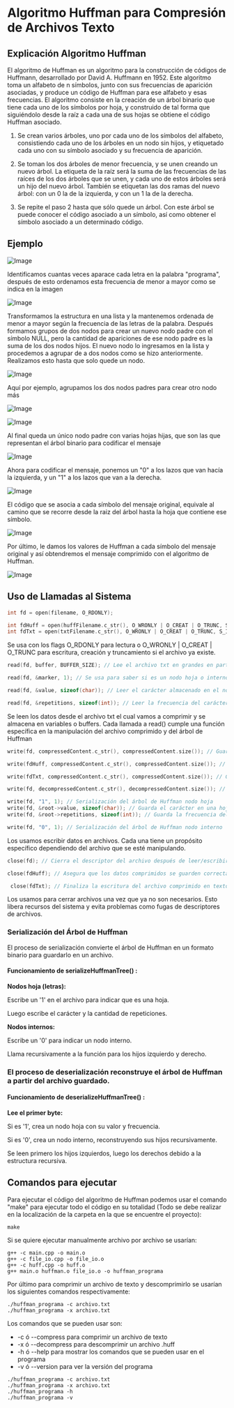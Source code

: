 ﻿# Algoritmo Huffman para Compresión de Archivos Texto
## Explicación Algoritmo Huffman
El algoritmo de Huffman es un algoritmo para la construcción de códigos de Huffmann, desarrollado por David A. Huffmann en 1952. 
Este algoritmo toma un alfabeto de n símbolos, junto con sus frecuencias de aparición asociadas, y produce un código de Huffman para ese alfabeto y esas frecuencias.
El algoritmo consiste en la creación de un árbol binario que tiene cada uno de los símbolos por hoja, y construido de tal forma que siguiéndolo desde la raíz a cada una de sus hojas se obtiene el código Huffman asociado.

1. Se crean varios árboles, uno por cada uno de los símbolos del alfabeto, consistiendo cada uno de los árboles en un nodo sin hijos, y etiquetado cada uno con su símbolo asociado y su frecuencia de aparición.
   
2. Se toman los dos árboles de menor frecuencia, y se unen creando un nuevo árbol. La etiqueta de la raíz será la suma de las frecuencias de las raíces de los dos árboles que se unen, y cada uno de estos árboles será un hijo del nuevo árbol. También se etiquetan las dos ramas del nuevo árbol: con un 0 la de la izquierda, y con un 1 la de la derecha.
   
3. Se repite el paso 2 hasta que sólo quede un árbol. Con este árbol se puede conocer el código asociado a un símbolo, así como obtener el símbolo asociado a un determinado código.

## Ejemplo
![Image](https://github.com/user-attachments/assets/9907ee41-14e0-48c8-8d99-27e857477dfc)

Identificamos cuantas veces aparace cada letra en la palabra "programa", después de esto ordenamos esta frecuencia de menor a mayor como se indica en la imagen

![Image](https://github.com/user-attachments/assets/bb95b3cb-89e3-4d9c-96f1-658cc4cc68d4)

Transformamos la estructura en una lista y la mantenemos ordenada de menor a mayor según la frecuencia de las letras de la palabra. Después formamos grupos de dos nodos para crear un nuevo nodo padre con el símbolo NULL, pero la cantidad de apariciones de ese nodo padre es la suma de los dos nodos hijos. El nuevo nodo lo ingresamos en la lista y procedemos a agrupar de a dos nodos como se hizo anteriormente. Realizamos esto hasta que solo quede un nodo.

![Image](https://github.com/user-attachments/assets/94c4d047-2814-4559-81a4-65df1bc35448)

Aquí por ejemplo, agrupamos los dos nodos padres para crear otro nodo más

![Image](https://github.com/user-attachments/assets/fef231d9-7f53-4cb4-9403-4e5a57d75219)

![Image](https://github.com/user-attachments/assets/adfc7b47-adea-4938-ae9e-2ff749f7263b)

Al final queda un único nodo padre con varias hojas hijas, que son las que representan el árbol binario para codificar el mensaje

![Image](https://github.com/user-attachments/assets/d9b43dc4-8960-4328-92ef-0262119f3a46)

Ahora para codificar el mensaje, ponemos un "0" a los lazos que van hacía la izquierda, y un "1" a los lazos que van a la derecha.

![Image](https://github.com/user-attachments/assets/c4a2e36f-d0dd-45f8-a76d-63e495d6503d)

El código que se asocia a cada símbolo del mensaje original, equivale al camino que se recorre desde la raiz del árbol hasta la hoja que contiene ese símbolo.

![Image](https://github.com/user-attachments/assets/9354b862-a0e5-49cf-8f3a-c21409b9c5ae)

Por último, le damos los valores de Huffman a cada símbolo del mensaje original y así obtendremos el mensaje comprimido con el algoritmo de Huffman.

![Image](https://github.com/user-attachments/assets/a92459ea-837a-49b1-adaa-ba1b73c472ab)
## Uso de Llamadas al Sistema

```cpp
int fd = open(filename, O_RDONLY);

int fdHuff = open(huffFilename.c_str(), O_WRONLY | O_CREAT | O_TRUNC, S_IRUSR | S_IWUSR);
int fdTxt = open(txtFilename.c_str(), O_WRONLY | O_CREAT | O_TRUNC, S_IRUSR | S_IWUSR);
```

Se usa con los flags O_RDONLY para lectura o O_WRONLY | O_CREAT | O_TRUNC para escritura, creación y truncamiento si el archivo ya existe.

```cpp
read(fd, buffer, BUFFER_SIZE); // Lee el archivo txt en grandes en partes

read(fd, &marker, 1); // Se usa para saber si es un nodo hoja o interno

read(fd, &value, sizeof(char)); // Leer el carácter almacenado en el nodo hoja

read(fd, &repetitions, sizeof(int)); // Leer la frecuencia del carácter
```

Se leen los datos desde el archivo txt el cual vamos a comprimir y se almacena en variables o buffers. Cada llamada a read() cumple una función específica en la manipulación del archivo comprimido y del árbol de Huffman

```cpp
write(fd, compressedContent.c_str(), compressedContent.size()); // Guarda la versión comprimida del archivo

write(fdHuff, compressedContent.c_str(), compressedContent.size()); // Guarda la versión comprimida en .huff

write(fdTxt, compressedContent.c_str(), compressedContent.size()); // Guarda la versión comprimida en .txt

write(fd, decompressedContent.c_str(), decompressedContent.size()); // Guarda el texto original

write(fd, "1", 1); // Serialización del árbol de Huffman nodo hoja
write(fd, &root->value, sizeof(char)); // Guarda el carácter en una hoja
write(fd, &root->repetitions, sizeof(int)); // Guarda la frecuencia del carácter

write(fd, "0", 1); // Serialización del árbol de Huffman nodo interno 
```
Los usamos escribir datos en archivos. Cada una tiene un propósito específico dependiendo del archivo que se esté manipulando. 
```cpp
close(fd); // Cierra el descriptor del archivo después de leer/escribir

close(fdHuff); // Asegura que los datos comprimidos se guarden correctamente

 close(fdTxt); // Finaliza la escritura del archivo comprimido en texto
```

Los usamos para cerrar archivos una vez que ya no son necesarios. Esto libera recursos del sistema y evita problemas como fugas de descriptores de archivos.

### Serialización del Árbol de Huffman
El proceso de serialización convierte el árbol de Huffman en un formato binario para guardarlo en un archivo.

#### Funcionamiento de serializeHuffmanTree() :

**Nodos hoja (letras):**

Escribe un '1' en el archivo para indicar que es una hoja.

Luego escribe el carácter y la cantidad de repeticiones.

**Nodos internos:**

Escribe un '0' para indicar un nodo interno.

Llama recursivamente a la función para los hijos izquierdo y derecho.

### El proceso de deserialización reconstruye el árbol de Huffman a partir del archivo guardado.

#### Funcionamiento de deserializeHuffmanTree() :
**Lee el primer byte:**

Si es '1', crea un nodo hoja con su valor y frecuencia.

Si es '0', crea un nodo interno, reconstruyendo sus hijos recursivamente.

Se leen primero los hijos izquierdos, luego los derechos debido a la estructura recursiva.

## Comandos para ejecutar
Para ejecutar el código del algoritmo de Huffman podemos usar el comando "make" para ejecutar todo el código en su totalidad (Todo se debe realizar en la localización de la carpeta en la que se encuentre el proyecto):

`make`

Si se quiere ejecutar manualmente archivo por archivo se usarían:

```
g++ -c main.cpp -o main.o
g++ -c file_io.cpp -o file_io.o
g++ -c huff.cpp -o huff.o
g++ main.o huffman.o file_io.o -o huffman_programa
```

Por último para comprimir un archivo de texto y descomprimirlo se usarían los siguientes comandos respectivamente:

```
./huffman_programa -c archivo.txt 
./huffman_programa -x archivo.txt 
```

Los comandos que se pueden usar son:
* -c ó --compress para comprimir un archivo de texto
* -x ó --decompress para descomprimir un archivo .huff
* -h ó --help para mostrar los comandos que se pueden usar en el programa
* -v ó --version para ver la versión del programa
```
./huffman_programa -c archivo.txt 
./huffman_programa -x archivo.txt 
./huffman_programa -h 
./huffman_programa -v
```

